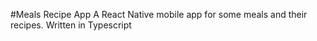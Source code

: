 #Meals Recipe App
A React Native mobile app for some meals and their recipes.
Written in Typescript
